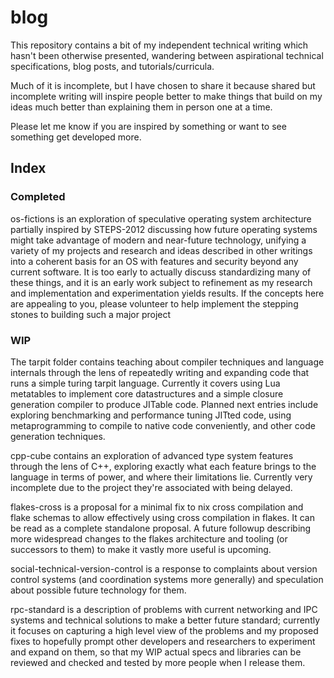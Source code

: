 # blog

This repository contains a bit of my independent technical writing which hasn't been otherwise presented, wandering between aspirational technical specifications, blog posts, and tutorials/curricula.

Much of it is incomplete, but I have chosen to share it because shared but incomplete writing will inspire people better to make things that build on my ideas much better than explaining them in person one at a time.

Please let me know if you are inspired by something or want to see something get developed more.

## Index

### Completed

os-fictions is an exploration of speculative operating system architecture partially inspired by STEPS-2012 discussing how future operating systems might take advantage of modern and near-future technology, unifying a variety of my projects and research and ideas described in other writings into a coherent basis for an OS with features and security beyond any current software. It is too early to actually discuss standardizing many of these things, and it is an early work subject to refinement as my research and implementation and experimentation yields results. If the concepts here are appealing to you, please volunteer to help implement the stepping stones to building such a major project

### WIP

The tarpit folder contains teaching about compiler techniques and language internals through the lens of repeatedly writing and expanding code that runs a simple turing tarpit language. Currently it covers using Lua metatables to implement core datastructures and a simple closure generation compiler to produce JITable code. Planned next entries include exploring benchmarking and performance tuning JITted code, using metaprogramming to compile to native code conveniently, and other code generation techniques.

cpp-cube contains an exploration of advanced type system features through the lens of C++, exploring exactly what each feature brings to the language in terms of power, and where their limitations lie. Currently very incomplete due to the project they're associated with being delayed.

flakes-cross is a proposal for a minimal fix to nix cross compilation and flake schemas to allow effectively using cross compilation in flakes. It can be read as a complete standalone proposal. A future followup describing more widespread changes to the flakes architecture and tooling (or successors to them) to make it vastly more useful is upcoming.

social-technical-version-control is a response to complaints about version control systems (and coordination systems more generally) and speculation about possible future technology for them.

rpc-standard is a description of problems with current networking and IPC systems and technical solutions to make a better future standard; currently it focuses on capturing a high level view of the problems and my proposed fixes to hopefully prompt other developers and researchers to experiment and expand on them, so that my WIP actual specs and libraries can be reviewed and checked and tested by more people when I release them.
